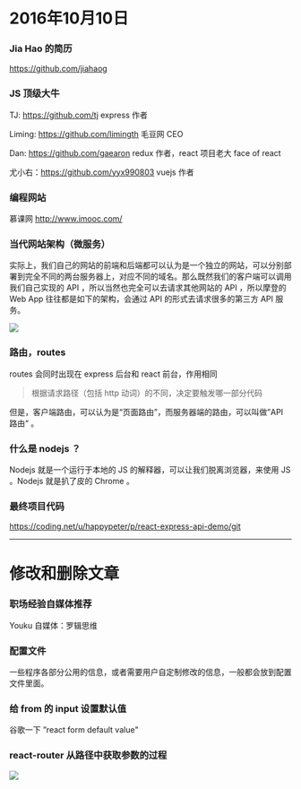 # 2016年10月10日

### Jia Hao 的简历

https://github.com/jiahaog

### JS 顶级大牛

TJ: https://github.com/tj express 作者

Liming: https://github.com/limingth 毛豆网 CEO

Dan: https://github.com/gaearon redux 作者，react 项目老大 face of react

尤小右：https://github.com/yyx990803 vuejs 作者

### 编程网站

慕课网  http://www.imooc.com/


### 当代网站架构（微服务）

实际上，我们自己的网站的前端和后端都可以认为是一个独立的网站，可以分别部署到完全不同的两台服务器上，对应不同的域名。那么既然我们的客户端可以调用我们自己实现的 API ，所以当然也完全可以去请求其他网站的 API ，所以摩登的 Web App 往往都是如下的架构，会通过 API 的形式去请求很多的第三方 API 服务。

![](https://github.com/happypeter/digicity-express-api/blob/master/doc/img/004-micro-service.png?raw=true)


### 路由，routes

routes 会同时出现在 express 后台和 react 前台，作用相同

> 根据请求路径（包括 http 动词）的不同，决定要触发哪一部分代码


但是，客户端路由，可以认为是“页面路由”，而服务器端的路由，可以叫做”API 路由“ 。


### 什么是 nodejs ？

Nodejs 就是一个运行于本地的 JS 的解释器，可以让我们脱离浏览器，来使用 JS 。Nodejs 就是扒了皮的 Chrome 。


### 最终项目代码

https://coding.net/u/happypeter/p/react-express-api-demo/git

____

# 修改和删除文章


### 职场经验自媒体推荐

Youku 自媒体：罗辑思维



### 配置文件

一些程序各部分公用的信息，或者需要用户自定制修改的信息，一般都会放到配置文件里面。


### 给 from 的 input 设置默认值

谷歌一下 ”react form default value"


### react-router 从路径中获取参数的过程


![](https://github.com/happypeter/digicity-express-api/blob/master/doc/img/005-route.png?raw=true)
